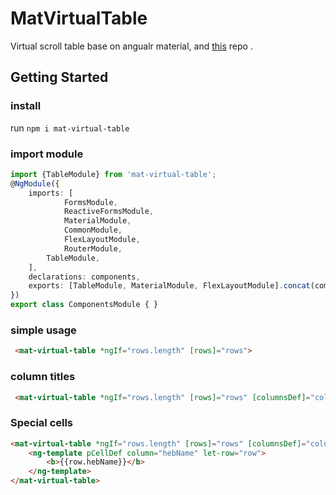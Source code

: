 # MatVirtualTable
Virtual scroll table base on angualr material, and [this](https://github.com/lujian98/Angular-Material-Virtual-Scroll) repo .

## Getting Started

### install
run `npm i mat-virtual-table`

### import module

```typescript
import {TableModule} from 'mat-virtual-table';
@NgModule({
    imports: [
            FormsModule,
            ReactiveFormsModule,
            MaterialModule,
            CommonModule,
            FlexLayoutModule,
            RouterModule,
        TableModule,
    ],
    declarations: components,
    exports: [TableModule, MaterialModule, FlexLayoutModule].concat(components),
})
export class ComponentsModule { }
```

### simple usage
```html
 <mat-virtual-table *ngIf="rows.length" [rows]="rows">
```

### column titles
```html
 <mat-virtual-table *ngIf="rows.length" [rows]="rows" [columnsDef]="columns">
```

### Special cells
```html
<mat-virtual-table *ngIf="rows.length" [rows]="rows" [columnsDef]="columns">
    <ng-template pCellDef column="hebName" let-row="row">
        <b>{{row.hebName}}</b>
    </ng-template>
</mat-virtual-table>
```


